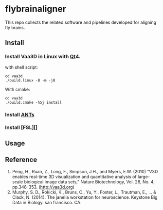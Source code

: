 # flybrainaligner

This repo collects the related software and pipelines developed for aligning fly brains.

## Install

### Install Vaa3D in Linux with [Qt][]4.

with shell script:
```
cd vaa3d
./build.linux -B -m -j8
```
With cmake:
```
cd vaa3d
./build.cmake -h5j install
```
### Install [ANTs][]

### Install [FSL][]

## Usage


## Reference
1. Peng, H., Ruan, Z., Long, F., Simpson, J.H., and Myers, E.W. (2010) "V3D enables real-time 3D visualization and quantitative analysis of large-scale biological image data sets," Nature Biotechnology, Vol. 28, No. 4, pp.348-353. (http://vaa3d.org) 
2. Murphy, S. D., Rokicki, K., Bruns, C., Yu, Y., Foster, L., Trautman, E., ... & Clack, N. (2014). The janelia workstation for neuroscience. Keystone Big Data in Biology. san francisco. CA.

##

[Qt]: https://www.qt.io/
[HDF5]: https://support.hdfgroup.org/HDF5/
[ANTs]: https://github.com/stnava/ANTs.git
